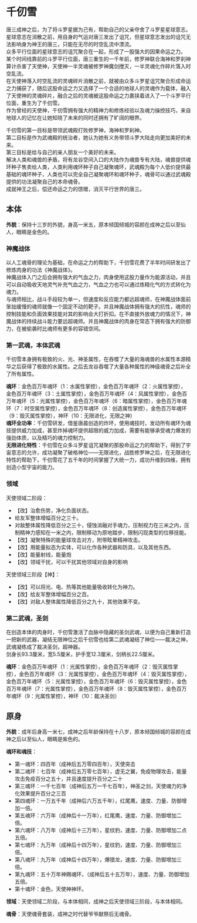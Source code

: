 # 千仞雪

唐三成神之后，为了将斗罗星据为己有，帮助自己的父亲夺舍了斗罗星星球意志。星球意志在消散之前，用自身的气运对唐三发出了诅咒，但星球意志发出的诅咒无法影响身为神王的唐三，只能在无尽的时空乱流中漂流。<br>
众多平行位面的星球意志的诅咒聚合在一起，形成了一股强大的因果命运之力。<br>
某个时间线靠前的斗罗平行位面，唐三重生的一千年前，修罗神联合海神和罗刹神算计杀害了天使神，天使神一半灵魂被修罗神魔剑搅灭，一半灵魂化作碎片落入时空乱流。<br>
在天使神落入时空乱流的灵魂碎片消散之前，就被由众多斗罗星诅咒聚合形成命运之力捕获了，随后这股命运之力又选择了一个合适的地球人的灵魂作为载体，融入了天使神的灵魂碎片，融合之后的灵魂被这股命运之力裹挟着进入了一个斗罗平行位面，重生为了千仞雪。<br>
作为曾经的天使神，千仞雪拥有强大的精神力和修炼经验以及魂力操控技巧，来自地球人的记忆在让她知晓了未来的同时还拥有了旷阔的眼界。

千仞雪的第一目标是带领武魂殿打败修罗神，海神和罗刹神。<br>
第二目标是作为武魂殿的统治者，她认为她有义务带领斗罗大陆走向更加美好的未来。<br>
第三目标是给与自己的亲人朋友一个美好的未来。<br>
解决人类和魂兽的矛盾，将有龙谷空间入口的大陆作为魂兽专有大陆，魂兽提供魂环种子售卖给人类，人类利用魂环种子自己凝聚魂环，武魂殿为每个人低价提供最基础的魂环种子，人类也可以完全自己凝聚魂环和魂环种子，魂骨可以通过武魂殿提供的功法凝聚自己的本命魂骨。<br>
成就神王之后，偿还命运之力的馈赠，消灭平行世界的唐三。

## 本体

**外貌**：保持十三岁的外貌，身高一米五，原本倾国倾城的容颜在成神之后以至仙人，眼睛是金色的。

### 神魔战体

以人工魂骨的理论为基础，在命运之力的帮助下，千仞雪花费了半年时间研发出了修炼肉身的功法《神魔战体》。<br>
神魔战体入门之后会拥有强大的气血之力，肉身使用这股力量作为能源活动，并且可以自动吸收天地灵气补充气血之力，气血之力也可以通过炼精化气的方式转化为魂力。<br>
与魂师相比，战斗手段较为单一，但速度和反应能力都远超魂师，在神魔战体面前笨拙缓慢的魂师就像一个固定不动的靶子。并且神魔战体拥有强大的抗性，魂师的控制技能和负面效果技能对其的影响会大打折扣。在不直接外放魂力的情况下，神魔战体的持续战斗能力要远超魂师。并且神魔战体的肉身在常态下拥有强大的防御力，在被偷袭时比魂师有更多的容错空间。

### 第一武魂，本体武魂

千仞雪本身拥有极致的火、光、神圣属性，在吞噬了大量的海魂兽的水属性本源精华之后获得了极致的水属性。之后去龙谷吞噬了大量各种属性的神级魂骨之后补全了所有属性。

**魂环**：金色百万年魂环（1：水属性掌控），金色百万年魂环（2：火属性掌控），金色百万年魂环（3：土属性掌控），金色百万年魂环（4：风属性掌控），金色百万年魂环（5：光属性掌控），金色百万年魂环（6：暗属性掌控），金色百万年魂环（7：时空属性掌控），金色百万年魂环（8：创造属性掌控），金色百万年魂环（9：毁灭属性掌控），神环（10：无限进化，无限之神）<br>
**魂环全功率**：千仞雪研发，借鉴唐晨创造的炸环，使用魂技时，发动所有魂环为魂技提供威力加成，甚至炸掉魂环提供超限的威力加成，需要有能够承受魂力爆发的强劲体质，以及精巧的魂力控制力。<br>
**无限进化特性**：千仞雪在众多斗罗星诅咒凝聚的那股命运之力的帮助下，得到了宇宙意志的允许，成功凝聚了破格神位——无限进化，战胜修罗神之后，在无限进化特性的帮助下，千仞雪花了五千年的时间掌握了大统一力，成功升维到四维，拥有创造小型宇宙的能力。

### 领域

天使领域二阶段：
* 【改】治愈伤势，净化负面状态。
* 给友军整体增幅百分之三十。
* 对敌整体属性降低百分之三十，侵蚀消融对手魂力，压制视力在三米之内，压制精神力感知在一米之内，限制移动为原地踏步，限制闪现类型的位移技能。
* 【改】凝聚特殊的能量球攻击对方，附带眩晕精神攻击。
* 【改】用能量拟态为实体，可以化作各种武器和防具，以及其他东西。
* 【改】能量射线，能量炮
* 【改】领域干扰，可以干扰其他领域对自身的影响

天使领域三阶段【神】：
* 【改】可以将光、电、热等其他能量吸收转化为神力。
* 【改】给友军整体增幅百分之百。
* 【改】对敌人整体属性降低百分之九十，其他效果不变。

### 第二武魂，圣剑

在创造本体的肉身时，千仞雪激活了血脉中隐藏的圣剑武魂，以便为自己重新打造一把新的武器，凝结无限神位之后千仞雪也给第二武魂凝结了神位——裁决之神，武魂凝练成了裁决圣剑，超神器。<br>
剑身长93.3厘米，宽5.5厘米，护手宽12.3厘米，剑柄长22.5厘米。

**魂环**：金色百万年魂环（1：光属性掌控），金色百万年魂环（2：毁灭属性掌控），金色百万年魂环（3：光属性掌控），金色百万年魂环（4：毁灭属性掌控），金色百万年魂环（5：光属性掌控），金色百万年魂环（6：毁灭属性掌控），金色百万年魂环（7：光属性掌控），金色百万年魂环（8：毁灭属性掌控），金色百万年魂环（9：光属性掌控），神环（10：裁决圣剑）<br>

## 原身

**外貌**：成年后身高一米七，成神之后年龄保持在十八岁，原本倾国倾城的容颜在成神之后以至仙人，眼睛是紫色的。

**魂环和魂技**：
* 第一魂环：四百年（成神后五万零四百年），天使突击
* 第二魂环：七百年（成神后五万零七百年），虚无之翼，免疫物理攻击，能量攻击免疫百分之五十，并且速度提升百分之二十
* 第三魂环：一千七百年（成神后五万一千七百年），神圣之剑，天使魂力的净化效果提升百分之三百
* 第四魂环：一万五千年（成神后六万五千年），红尾鹰，速度、力量、防御增加一倍。
* 第五魂环：六万年（成神后十一万年），红尾鹰，速度、力量、防御增加二倍。
* 第六魂环：八万年（成神后十三万年），星纹豹，速度、力量、防御增加二点五倍。
* 第七魂环：九万年（成神后十四万年），星纹豹，速度、力量、防御增加三倍。
* 第八魂环：九万年（成神后十四万年），爆猎龙，速度、力量、防御增加三倍。
* 第九魂环：五十万年神赐魂环，（成神后五十五万年），速度、力量、防御增加五倍。
* 第十魂环：金色，天使神神环。

**领域**：天使领域二阶段，与本体相同，成神之后天使领域三阶段，与本体相同。

**魂骨**：天使魂骨套装，成神之时代替爷爷献祭后无魂骨。

